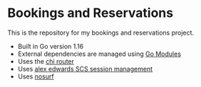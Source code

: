 # Bookings and Reservations

This is the repository for my bookings and reservations project.

- Built in Go version 1.16
- External dependencies are managed using [Go Modules](https://blog.golang.org/using-go-modules)
- Uses the [chi router](github.com/go-chi/chi/v5)
- Uses [alex edwards SCS session management](github.com/alexedwards/scs/v2)
- Uses [nosurf](github.com/justinas/nosurf)
